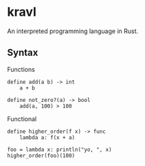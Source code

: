 # kravl
An interpreted programming language in Rust.

## Syntax

Functions
```
define add(a b) -> int
    a + b

define not_zero?(a) -> bool
    add(a, 100) > 100
```

Functional
```
define higher_order(f x) -> func
    lambda a: f(x + a)

foo = lambda x: println("yo, ", x)
higher_order(foo)(100)
```
